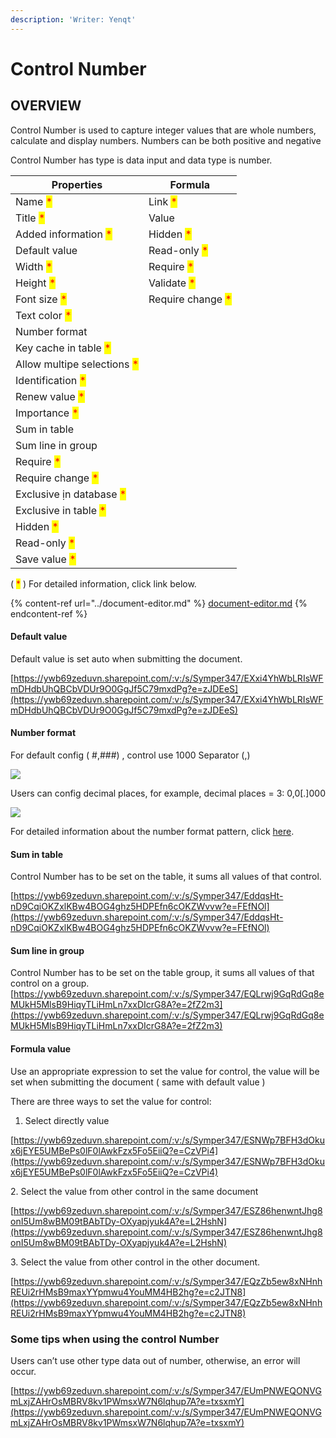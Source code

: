 ```yaml
---
description: 'Writer: Yenqt'
---
```


# Control Number

## OVERVIEW

Control Number is used to capture integer values that are whole numbers, calculate and display numbers. Numbers can be both positive and negative&#x20;

Control Number has type is data input and data type is number.

| Properties                                                  | Formula                                           |
| ----------------------------------------------------------- | ------------------------------------------------- |
| Name <mark style="color:red;">\*</mark>                     | Link <mark style="color:red;">\*</mark>           |
| Title <mark style="color:red;">\*</mark>                    | Value                                             |
| Added information <mark style="color:red;">\*</mark>        | Hidden <mark style="color:red;">\*</mark>         |
| Default value                                               | Read-only <mark style="color:red;">\*</mark>      |
| Width <mark style="color:red;">\*</mark>                    | Require <mark style="color:red;">\*</mark>        |
| Height <mark style="color:red;">\*</mark>                   | Validate <mark style="color:red;">\*</mark>       |
| Font size <mark style="color:red;">\*</mark>                | Require change <mark style="color:red;">\*</mark> |
| Text color <mark style="color:red;">\*</mark>               |                                                   |
| Number format                                               |                                                   |
| Key cache in table <mark style="color:red;">\*</mark>       |                                                   |
| Allow multipe selections <mark style="color:red;">\*</mark> |                                                   |
| Identification <mark style="color:red;">\*</mark>           |                                                   |
| Renew value <mark style="color:red;">\*</mark>              |                                                   |
| Importance <mark style="color:red;">\*</mark>               |                                                   |
| Sum in table                                                |                                                   |
| Sum line in group                                           |                                                   |
| Require <mark style="color:red;">\*</mark>                  |                                                   |
| Require change <mark style="color:red;">\*</mark>           |                                                   |
| Exclusive ịn database <mark style="color:red;">\*</mark>    |                                                   |
| Exclusive in table <mark style="color:red;">\*</mark>       |                                                   |
| Hidden <mark style="color:red;">\*</mark>                   |                                                   |
| Read-only <mark style="color:red;">\*</mark>                |                                                   |
| Save value <mark style="color:red;">\*</mark>               |                                                   |

( <mark style="color:red;">\*</mark> ) For detailed information, click link below.

{% content-ref url="../document-editor.md" %}
[document-editor.md](../document-editor.md)
{% endcontent-ref %}

#### Default value

Default value is set auto when submitting the document.&#x20;

[https://ywb69zeduvn.sharepoint.com/:v:/s/Symper347/EXxi4YhWbLRIsWFmDHdbUhQBCbVDUr9O0GgJf5C79mxdPg?e=zJDEeS](https://ywb69zeduvn.sharepoint.com/:v:/s/Symper347/EXxi4YhWbLRIsWFmDHdbUhQBCbVDUr9O0GgJf5C79mxdPg?e=zJDEeS)

#### Number format

For default config ( #,###) , control use 1000 Separator (,)

![](https://lh5.googleusercontent.com/7qoo6ExU1KUHlWHwJBHAa3FfESwiuiAdx\_DYdDIvTx0X4sgbcoILk6iSskDHjZBXEmkfZijE5RqiEKbLztPaxsrNPPd0aJPeEAOFiH9i44NXxnuROl3GEjBBxmG33eGf\_sua9h25=s0)

Users can config decimal places, for example, decimal places = 3: 0,0\[.]000

![](https://lh3.googleusercontent.com/Dyx7Iyxx3xt6AZWN7ojTiCAy-Kp0kgDsIHqWA7uEsRQkkFuVDrUGhZ2SXBviKmjg6Fw39o3Z-pXCc7ABwZmGBj7CCvm96O51rf5Nk6vV7wkGRui0WbWW43r3KMQRx3uJGeiTu071=s0)

For detailed information about the number format pattern, click [here](http://numeraljs.com/).

#### Sum in table

Control Number has to be set on the table, it sums all values of that control.

[https://ywb69zeduvn.sharepoint.com/:v:/s/Symper347/EddqsHt-nD9CqiOKZxlKBw4BOG4ghz5HDPEfn6cOKZWvvw?e=FEfNOl](https://ywb69zeduvn.sharepoint.com/:v:/s/Symper347/EddqsHt-nD9CqiOKZxlKBw4BOG4ghz5HDPEfn6cOKZWvvw?e=FEfNOl)

#### Sum line in group

Control Number has to be set on the table group, it sums all values of that control on a group. [https://ywb69zeduvn.sharepoint.com/:v:/s/Symper347/EQLrwj9GqRdGq8eMUkH5MlsB9HiqyTLiHmLn7xxDIcrG8A?e=2fZ2m3](https://ywb69zeduvn.sharepoint.com/:v:/s/Symper347/EQLrwj9GqRdGq8eMUkH5MlsB9HiqyTLiHmLn7xxDIcrG8A?e=2fZ2m3)

#### Formula value

Use an appropriate expression to set the value for control, the value will be set when submitting the document ( same with default value )

There are three ways to set the value for control:

1. Select directly value

[https://ywb69zeduvn.sharepoint.com/:v:/s/Symper347/ESNWp7BFH3dOkux6jEYE5UMBePs0lF0lAwkFzx5Fo5EiiQ?e=CzVPi4](https://ywb69zeduvn.sharepoint.com/:v:/s/Symper347/ESNWp7BFH3dOkux6jEYE5UMBePs0lF0lAwkFzx5Fo5EiiQ?e=CzVPi4)

2\. Select the value from other control in the same document

[https://ywb69zeduvn.sharepoint.com/:v:/s/Symper347/ESZ86henwntJhg8onI5Um8wBM09tBAbTDy-OXyapjyuk4A?e=L2HshN](https://ywb69zeduvn.sharepoint.com/:v:/s/Symper347/ESZ86henwntJhg8onI5Um8wBM09tBAbTDy-OXyapjyuk4A?e=L2HshN)

3\. Select the value from other control in the other document.

[https://ywb69zeduvn.sharepoint.com/:v:/s/Symper347/EQzZb5ew8xNHnhREUi2rHMsB9maxYYpmwu4YouMM4HB2hg?e=c2JTN8](https://ywb69zeduvn.sharepoint.com/:v:/s/Symper347/EQzZb5ew8xNHnhREUi2rHMsB9maxYYpmwu4YouMM4HB2hg?e=c2JTN8)

### Some tips when using the control Number

Users can’t use other type data out of number, otherwise, an error will occur.&#x20;

[https://ywb69zeduvn.sharepoint.com/:v:/s/Symper347/EUmPNWEQONVGmLxjZAHrOsMBRV8kv1PWmsxW7N6lqhup7A?e=txsxmY](https://ywb69zeduvn.sharepoint.com/:v:/s/Symper347/EUmPNWEQONVGmLxjZAHrOsMBRV8kv1PWmsxW7N6lqhup7A?e=txsxmY)
